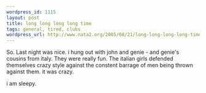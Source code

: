 ```yaml
--- 
wordpress_id: 1115
layout: post
title: long long long long time
tags: general, tired, clubs
wordpress_url: http://www.nata2.org/2005/08/21/long-long-long-long-time/
---
```

So. Last night was nice. i hung out with john and genie - and genie's cousins from italy. They were really fun. The italian girls defended themselves crazy style against the constent barrage of men being thrown against them. it was crazy.

i am sleepy. 

